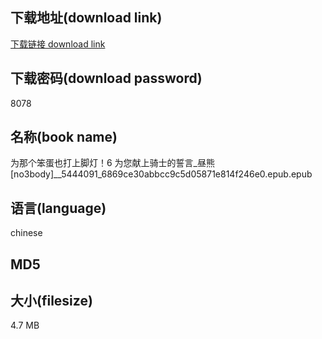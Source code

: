 ## 下载地址(download link)
[下载链接 download link](https://tutu365.netlify.app/?s=%E4%B8%BA%E9%82%A3%E4%B8%AA%E7%AC%A8%E8%9B%8B%E4%B9%9F%E6%89%93%E4%B8%8A%E8%84%9A%E7%81%AF%EF%BC%816+%E4%B8%BA%E6%82%A8%E7%8C%AE%E4%B8%8A%E9%AA%91%E5%A3%AB%E7%9A%84%E8%AA%93%E8%A8%80_%E6%98%BC%E7%86%8A+%5Bno3body%5D__5444091_6869ce30abbcc9c5d05871e814f246e0.epub)

## 下载密码(download password)
8078

## 名称(book name)
为那个笨蛋也打上脚灯！6 为您献上骑士的誓言_昼熊 [no3body]__5444091_6869ce30abbcc9c5d05871e814f246e0.epub.epub

## 语言(language)
chinese

## MD5


## 大小(filesize)
4.7 MB
